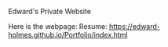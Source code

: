 Edward's Private Website

Here is the webpage: 
Resume: <https://edward-holmes.github.io/Portfolio/index.html>
